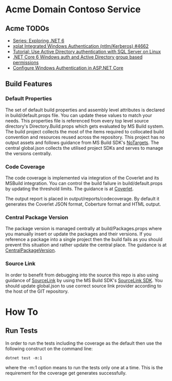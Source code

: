 
# Acme Domain Contoso Service

## Acme TODOs

- [Series: Exploring .NET 6](https://andrewlock.net/series/exploring-dotnet-6/)
- [xplat Integrated Windows Authentication (ntlm/Kerberos) #4662](https://github.com/dotnet/aspnetcore/issues/4662)
- [Tutorial: Use Active Directory authentication with SQL Server on Linux](https://docs.microsoft.com/en-us/sql/linux/sql-server-linux-active-directory-authentication?view=sql-server-ver16)
- [.NET Core 6 Windows auth and Active Directory group based permissions](https://stackoverflow.com/questions/71448845/net-core-6-windows-auth-and-active-directory-group-based-permissions)
- [Configure Windows Authentication in ASP.NET Core](https://docs.microsoft.com/en-us/aspnet/core/security/authentication/windowsauth?view=aspnetcore-6.0&tabs=visual-studio)


## Build Features

### Default Properties

The set of default build properties and assembly level attributes is declared in build/default.props file. You can update these values to match your needs. This properties file is referenced from every top level source directory's Directory.Build.props which gets evaluated by MS Build system.
The build project collects the most of the items required to collocated build convention and resources reused across the repository. This project has no output assets and follows guidance from MS Build SDK's [NoTargets](https://github.com/microsoft/MSBuildSdks/tree/main/src/NoTargets).
The central global.json collects the utilised project SDKs and serves to manage the versions centrally.

### Code Coverage

The code coverage is implemented via integration of the Coverlet and its MSBuild integration. You can control the build failure in build/default.props by updating the threshold limits. The guidance is at [Coverlet](https://github.com/coverlet-coverage/coverlet).

The output report is placed in output/reports/codecoverage.
By default it generates the Coverlet JSON format, Coberture format and HTML output.

### Central Package Version

The package version is managed centrally at build/Packages.props where you manually insert or update the packages and their versions. If you reference a package into a single project then the build fails as you should prevent this situation and rather update the central place.
The guidance is at [CentralPackageVersion](https://github.com/microsoft/MSBuildSdks/tree/main/src/CentralPackageVersions).

### Source Link

In order to benefit from debugging into the source this repo is also using guidance of [SourceLink](https://docs.microsoft.com/en-us/dotnet/standard/library-guidance/sourcelink) by using the MS Build SDK's [SourceLink SDK](https://github.com/dotnet/sourcelink/blob/main/README.md). You should update global.json to use correct source link provider according to the host of the GIT repository.

# How To

## Run Tests

In order to run the tests including the coverage as the default then use the following construct on the command line:
```
dotnet test -m:1
```
where the -m:1 option means to run the tests only one at a time. This is the requirement for the coverage get generates successfully.


